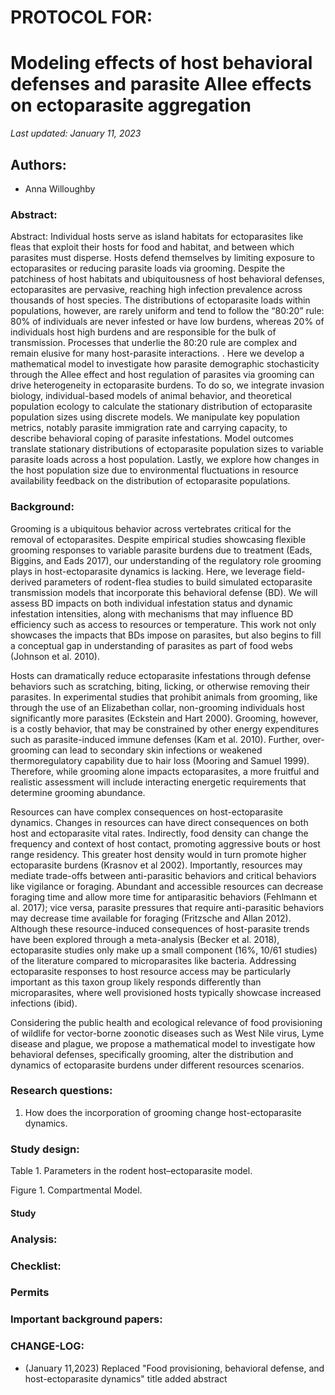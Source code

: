 # PROTOCOL FOR: 
# Modeling effects of host behavioral defenses and parasite Allee effects on ectoparasite aggregation 

_Last updated: January 11, 2023_

## Authors: 

* Anna Willoughby

### Abstract: 

Abstract: Individual hosts serve as island habitats for ectoparasites like fleas that exploit their hosts for food and habitat, and between which parasites must disperse. Hosts defend themselves by limiting exposure to ectoparasites or reducing parasite loads via grooming. Despite the patchiness of host habitats and ubiquitousness of host behavioral defenses, ectoparasites are pervasive, reaching high infection prevalence across thousands of host species. The distributions of ectoparasite loads within populations, however, are rarely uniform and tend to follow the “80:20” rule: 80% of individuals are never infested or have low burdens, whereas 20% of individuals host high burdens and are responsible for the bulk of transmission. Processes that underlie the 80:20 rule are complex and remain elusive for many host-parasite interactions. . Here we develop a mathematical model to investigate how parasite demographic stochasticity  through the Allee effect and host regulation of parasites via grooming can drive heterogeneity in ectoparasite burdens. To do so, we integrate invasion biology, individual-based models of animal behavior, and theoretical population ecology to calculate the stationary distribution of ectoparasite population sizes using discrete models. We manipulate key population metrics, notably parasite immigration rate and carrying capacity, to describe behavioral coping of parasite infestations. Model outcomes translate stationary distributions of ectoparasite population sizes to variable parasite loads across a host population.  Lastly, we explore how changes in the host population size due to environmental fluctuations in resource availability feedback on the distribution of ectoparasite populations. 

### Background: 

Grooming is a ubiquitous behavior across vertebrates critical for the removal of ectoparasites. Despite empirical studies showcasing flexible grooming responses to variable parasite burdens due to treatment (Eads, Biggins, and Eads 2017), our understanding of the regulatory role grooming plays in host-ectoparasite dynamics is lacking. Here, we leverage field-derived parameters of rodent-flea studies to build simulated ectoparasite transmission models that incorporate this behavioral defense (BD). We will assess BD impacts on both individual infestation status and dynamic infestation intensities, along with mechanisms that may influence BD efficiency such as access to resources or temperature. This work not only showcases the impacts that BDs impose on parasites, but also begins to fill a conceptual gap in understanding of parasites as part of food webs (Johnson et al. 2010).  

Hosts can dramatically reduce ectoparasite infestations through defense behaviors such as scratching, biting, licking, or otherwise removing their parasites. In experimental studies that prohibit animals from grooming, like through the use of an Elizabethan collar, non-grooming individuals host significantly more parasites (Eckstein and Hart 2000). Grooming, however, is a costly behavior, that may be constrained by other energy expenditures such as parasite-induced immune defenses (Kam et al. 2010). Further, over-grooming can lead to secondary skin infections or weakened thermoregulatory capability due to hair loss (Mooring and Samuel 1999). Therefore, while grooming alone impacts ectoparasites, a more fruitful and realistic assessment will include interacting energetic requirements that determine grooming abundance. 

Resources can have complex consequences on host-ectoparasite dynamics. Changes in resources can have direct consequences on both host and ectoparasite vital rates. Indirectly, food density can change the frequency and context of host contact, promoting aggressive bouts or host range residency. This greater host density would in turn promote higher ectoparasite burdens (Krasnov et al 2002). Importantly, resources may mediate trade-offs between anti-parasitic behaviors and critical behaviors like vigilance or foraging. Abundant and accessible resources can decrease foraging time and allow more time for antiparasitic behaviors (Fehlmann et al. 2017); vice versa, parasite pressures that require anti-parasitic behaviors may decrease time available for foraging (Fritzsche and Allan 2012). Although these resource-induced consequences of host-parasite trends have been explored through a meta-analysis (Becker et al. 2018), ectoparasite studies only make up a small component (16%, 10/61 studies) of the literature compared to microparasites like bacteria. Addressing ectoparasite responses to host resource access may be particularly important as this taxon group likely responds differently than microparasites, where well provisioned hosts typically showcase increased infections (ibid). 

Considering the public health and ecological relevance of food provisioning of wildlife for vector-borne zoonotic diseases such as West Nile virus, Lyme disease and plague, we propose a mathematical model to investigate how behavioral defenses, specifically grooming, alter the distribution and dynamics of ectoparasite burdens under different resources scenarios. 


### Research questions:
 1) How does the incorporation of grooming change host-ectoparasite dynamics. 

### Study design: 

Table 1. Parameters in the rodent host–ectoparasite model.

Figure 1. Compartmental Model. 


#### Study 

### Analysis: 


### Checklist: 

### Permits

### Important background papers: 

### CHANGE-LOG:
- (January 11,2023) Replaced "Food provisioning, behavioral defense, and host-ectoparasite dynamics" title added abstract
